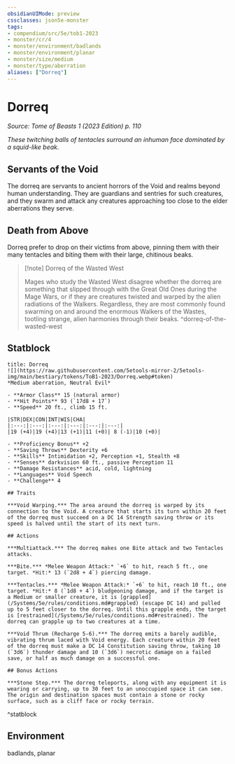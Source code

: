 ```yaml
---
obsidianUIMode: preview
cssclasses: json5e-monster
tags:
- compendium/src/5e/tob1-2023
- monster/cr/4
- monster/environment/badlands
- monster/environment/planar
- monster/size/medium
- monster/type/aberration
aliases: ["Dorreq"]
---
```

# Dorreq
*Source: Tome of Beasts 1 (2023 Edition) p. 110*  

*These twitching balls of tentacles surround an inhuman face dominated by a squid-like beak.*

## Servants of the Void

The dorreq are servants to ancient horrors of the Void and realms beyond human understanding. They are guardians and sentries for such creatures, and they swarm and attack any creatures approaching too close to the elder aberrations they serve.

## Death from Above

Dorreq prefer to drop on their victims from above, pinning them with their many tentacles and biting them with their large, chitinous beaks.

> [!note] Dorreq of the Wasted West
> 
> Mages who study the Wasted West disagree whether the dorreq are something that slipped through with the Great Old Ones during the Mage Wars, or if they are creatures twisted and warped by the alien radiations of the Walkers. Regardless, they are most commonly found swarming on and around the enormous Walkers of the Wastes, tootling strange, alien harmonies through their beaks.
^dorreq-of-the-wasted-west

## Statblock

```ad-statblock
title: Dorreq
![](https://raw.githubusercontent.com/5etools-mirror-2/5etools-img/main/bestiary/tokens/ToB1-2023/Dorreq.webp#token)
*Medium aberration, Neutral Evil*

- **Armor Class** 15 (natural armor)
- **Hit Points** 93 (`17d8 + 17`)
- **Speed** 20 ft., climb 15 ft.

|STR|DEX|CON|INT|WIS|CHA|
|:---:|:---:|:---:|:---:|:---:|:---:|
|19 (+4)|19 (+4)|13 (+1)|11 (+0)| 8 (-1)|10 (+0)|

- **Proficiency Bonus** +2
- **Saving Throws** Dexterity +6
- **Skills** Intimidation +2, Perception +1, Stealth +8
- **Senses** darkvision 60 ft., passive Perception 11
- **Damage Resistances** acid, cold, lightning
- **Languages** Void Speech
- **Challenge** 4

## Traits

***Void Warping.*** The area around the dorreq is warped by its connection to the Void. A creature that starts its turn within 20 feet of the dorreq must succeed on a DC 14 Strength saving throw or its speed is halved until the start of its next turn.

## Actions

***Multiattack.*** The dorreq makes one Bite attack and two Tentacles attacks.

***Bite.*** *Melee Weapon Attack:* `+6` to hit, reach 5 ft., one target. *Hit:* 13 (`2d8 + 4`) piercing damage.

***Tentacles.*** *Melee Weapon Attack:* `+6` to hit, reach 10 ft., one target. *Hit:* 8 (`1d8 + 4`) bludgeoning damage, and if the target is a Medium or smaller creature, it is [grappled](/Systems/5e/rules/conditions.md#grappled) (escape DC 14) and pulled up to 5 feet closer to the dorreq. Until this grapple ends, the target is [restrained](/Systems/5e/rules/conditions.md#restrained). The dorreq can grapple up to two creatures at a time.

***Void Thrum (Recharge 5-6).*** The dorreq emits a barely audible, vibrating thrum laced with Void energy. Each creature within 20 feet of the dorreq must make a DC 14 Constitution saving throw, taking 10 (`3d6`) thunder damage and 10 (`3d6`) necrotic damage on a failed save, or half as much damage on a successful one.

## Bonus Actions

***Stone Step.*** The dorreq teleports, along with any equipment it is wearing or carrying, up to 30 feet to an unoccupied space it can see. The origin and destination spaces must contain a stone or rocky surface, such as a cliff face or rocky terrain.
```
^statblock

## Environment

badlands, planar